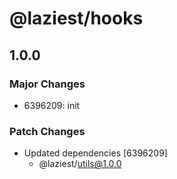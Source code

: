 # @laziest/hooks

## 1.0.0

### Major Changes

- 6396209: init

### Patch Changes

- Updated dependencies [6396209]
  - @laziest/utils@1.0.0
